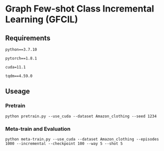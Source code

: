 # Graph Few-shot Class Incremental Learning (GFCIL)
## Requirements
`python==3.7.10`

`pytorch==1.8.1`

`cuda=11.1`

`tqdm==4.59.0`
## Useage
### Pretrain
`python pretrain.py --use_cuda --dataset Amazon_clothing --seed 1234` 
### Meta-train and Evaluation
`python meta-train.py --use_cuda --dataset Amazon_clothing --episodes 1000 --incremental --checkpoint 100 --way 5 --shot 5`
